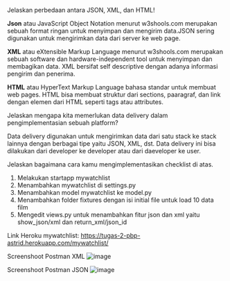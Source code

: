 Jelaskan perbedaan antara JSON, XML, dan HTML!

**Json** atau JavaScript Object Notation menurut w3shools.com merupakan sebuah format ringan untuk menyimpan dan mengirim data.JSON sering digunakan untuk mengirimkan data dari server ke web page.  

**XML** atau eXtensible Markup Language menurut w3shools.com merupakan sebuah software dan hardware-independent tool untuk menyimpan dan membagikan data. XML bersifat self descriptive dengan adanya informasi pengirim dan penerima.

**HTML** atau HyperText Markup Language bahasa standar untuk membuat web pages. HTML bisa membuat struktur dari sections, paaragraf, dan link dengan elemen dari HTML seperti tags atau attributes.
 
Jelaskan mengapa kita memerlukan data delivery dalam pengimplementasian sebuah platform?

Data delivery digunakan untuk mengirimkan data dari satu stack ke stack lainnya dengan berbagai tipe yaitu JSON, XML, dst. Data delivery ini bisa dilakukan dari developer ke developer atau dari daeveloper ke user. 

Jelaskan bagaimana cara kamu mengimplementasikan checklist di atas.
  1. Melakukan startapp mywatchlist
  2. Menambahkan mywatchlist di settings.py
  3. Menambahkan model mywatchlist ke model.py
  4. Menambahkan folder fixtures dengan isi initial file untuk load 10 data film
  5. Mengedit views.py untuk menambahkan fitur json dan xml yaitu show_json/xml dan return_xml/json_id

Link Heroku mywatchlist:
https://tugas-2-pbp-astrid.herokuapp.com/mywatchlist/

Screenshoot Postman XML
![image](https://user-images.githubusercontent.com/101729344/191657601-23c0019c-f339-476a-b4f8-04ed636a7f1a.png)

Screenshoot Postman JSON
![image](https://user-images.githubusercontent.com/101729344/191657755-f57793ad-f6c0-41ae-8108-314d43cd0944.png)


